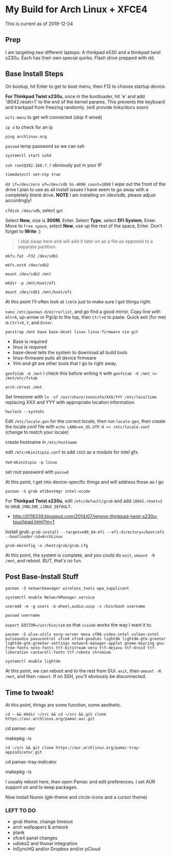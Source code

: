 # My Build for Arch Linux + XFCE4

This is current as of 2019-12-24

## Prep

I am targeting two different laptops: A thinkpad e530 and a thinkpad twist s230u. Each has their own special quirks. Flash drive prepped with dd.

## Base Install Steps

On bootup, hit Enter to get to boot menu, then F12 to choose startup device.

**For Thinkpad Twist s230u**, once in the bootloader, hit 'e' and add 'i8042.reset=1' to the end of the kernel params. This prevents the keyboard and trackpad from freezing randomly. (will provide links/docs soon)

`wifi-menu` to get wifi connected (skip if wired)

`ip a` to check for an ip

`ping archlinux.org`

`passwd` temp password so we can ssh

`systemctl start sshd`

`ssh root@192.168.?.?` obviously put in your IP

`timedatectl set-ntp true`

`dd if=/dev/zero of=/dev/sdb bs-4096 count=1000` I wipe out the front of the drive I plan to use as all install issues I have seem to go away with a completely *blank* drive. **NOTE** I am installing on /dev/sdb, please adjust accordingly!

`cfdisk /dev/sdb`, select `gpt`

Select **New**, size is **300M**, Enter. Select **Type**, select **EFI System**, Enter. Move to `Free space`, select **New**, use up the rest of the space, Enter. Don't forget to **Write** :)

> I skip swap here and will add it later on as a file as opposed to a separate partition.

`mkfs.fat -F32 /dev/sdb1`

`mkfs.ext4 /dev/sdb2`

`mount /dev/sdb2 /mnt`

`mkdir -p /mnt/boot/efi`

`mount /dev/sdb1 /mnt/boot/efi`

At this point I'll often look at `lsblk` just to make sure I got things right.

`nano /etc/pacman.d/mirrorlist`, and go find a good mirror. Copy line with `Alt+6`, up-arrow or PgUp to the top, then `Ctrl+U` to paste. Quick exit (for me) is `Ctrl+X`, `Y`, and `Enter`.

`pacstrap /mnt base base-devel linux linux-firmware vim git`

* Base is required
* linux is required
* base-devel tells the system to download all build tools
* linux-firmware pulls all device firmware
* Vim and git are other tools that I go to right away.

`genfstab -U /mnt` I check this before writing it with `genfstab -U /mnt >> /mnt/etc/fstab`

`arch-chroot /mnt`

Set timezone with `ln -sf /usr/share/zoneinfo/XXX/YYY /etc/localtime` replacing XXX and YYY with appropriate location information.

`hwclock --systohc`

Edit `/etc/locale.gen` for the correct locale, then run `locale-gen`, then create the locale.conf file with `echo LANG=en_US.UTF-8 >> /etc/locale.conf` (change to match your locale)

create hostname in `/etc/hostname`

edit `/etc/mkinitcpio.conf` to add `i915` as a module for intel gfx.

run `mkinitcpio -p linux`

set root password with `passwd`

At this point, I get into device-specific things and will address those as I go

`pacman -S grub efibootmgr intel-ucode`

For **Thinkpad Twist s230u**, edit `/etc/default/grub` and add `i8042.reset=1` to `GRUB_CMDLINE_LINUX_DEFAULT`.

 * http://0116339.blogspot.com/2014/07/lenovo-thinkpad-twist-s230u-touchpad.html?m=1

Install grub: `grub-install --target=x86_64-efi --efi-directory=/boot/efi --bootloader-id=ArchLinux`

`grub-mkconfig -o /boot/grub/grub.cfg`

At this point, the system is complete, and you could do `exit`, `umount -R /mnt`, and reboot. BUT, that's no fun.

## Post Base-Install Stuff

`pacman -S networkmanager wireless_tools wpa_supplicant`

`systemctl enable NetworkManager.service`

`useradd -m -g users -G wheel,audio,uucp -s /bin/bash username`

`passwd username`

`export EDITOR=/usr/bin/vim` so that `visudo` works the way I want it to.

`pacman -S alsa-utils xorg-server mesa xf86-video-intel vulkan-intel pulseaudio pavucontrol xfce4 xfce4-goodies lightdm lightdm-gtk-greeter lightdm-gtk-greeter-settings network-manager-applet gnome-keyring gnu-free-fonts noto-fonts ttf-bitstream-vera ttf-dejavu ttf-droid ttf-liberation cantarell-fonts ttf-roboto chromium`

`systemctl enable lightdm`

At this point, we can reboot and to the rest from GUI. `exit`, then `umount -R /mnt`, and then `reboot`. If on SSH, you'll obviously be disconnected.

## Time to tweak!

At this point, things are some function, some aesthetic.

`cd ~ && mkdir ~/src && cd ~/src && git clone https://aur.archlinux.org/pamac-aur.git`
 
 cd pamac-aur
 
 makepkg -is
 
 `cd ~/src && git clone https://aur.archlinux.org/pamac-tray-appindicator.git`

cd pamac-tray-indicator

makepkg -is

I usually reboot here, then open Pamac and edit preferences. I set AUR support on and to keep packages.

Now install Numix (gtk-theme and circle-icons and a cursor theme)

### LEFT TO DO

* grub theme, change timeout
* arch wallpapers & artwork
* plank
* xfce4 panel changes
* udisks2 and thunar integration
* InSyncHQ and/or Dropbox and/or pCloud
